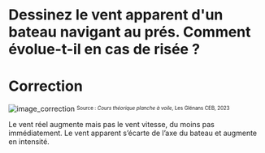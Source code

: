 ﻿# Dessinez le vent apparent d'un bateau navigant au prés. Comment évolue-t-il en cas de risée ?

# Correction

![image_correction](./images/risee.png)
<sup><sub>Source : *Cours théorique planche à voile*, Les Glénans CEB, 2023 </sub></sup>

Le vent réel augmente mais pas le vent vitesse, du moins pas immédiatement. Le vent apparent s’écarte de l’axe du bateau et augmente en intensité.